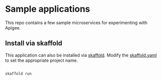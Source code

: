 # Sample applications

This repo contains a few sample microservices for experimenting with Apigee.

## Install via skaffold

This application can also be installed via [skaffold](https://skaffold.dev/). Modify the [skaffold.yaml](./skaffold.yaml) to set the appropriate project name.

```bash

skaffold run
```
